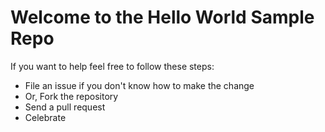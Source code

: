 # Welcome to the Hello World Sample Repo
If you want to help feel free to follow these steps:

- File an issue if you don't know how to make the change
- Or, Fork the repository
- Send a pull request
- Celebrate
